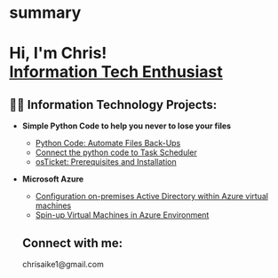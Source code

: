 # summary
<h1>Hi, I'm Chris! <br/><a href="https://github.com/aikechris">Information Tech Enthusiast</a> <a href="https://www.linkedin.com/in/chrisaike/"></a> <a><Teacher</a></h1>

<h2>👨‍💻 Information Technology Projects:</h2>

- <b>Simple Python Code to help you never to lose your files</b>
  - [Python Code: Automate Files Back-Ups](https://github.com/chrisaike/backupfiles.py)
  - [Connect the python code to Task Scheduler](https://github.com/chrisaike/Windows_Task_Scheduler_Procedure)
  - [osTicket: Prerequisites and Installation](https://github.com/chrisaike/prerequisites-and-installation)
- <b>Microsoft Azure</b>
  - [Configuration on-premises Active Directory within Azure virtual machines](https://github.com/aikechris/Active-Directory-Deployment) 
  - [Spin-up Virtual Machines in Azure Environment](https://github.com/aikechris/Azure-compute-and-networking)
  
  <h2>Connect with me: </h2>
  chrisaike1@gmail.com
  
  [linkedin]: https://linkedin.com/in/chrisaike
